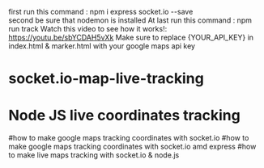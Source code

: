 first run this command : npm i express socket.io --save
<br>
second be sure that nodemon is installed
At last run  this command : npm run track
Watch this video to see how it works!: https://youtu.be/sbYCDAH5vXk
Make sure to replace {YOUR_API_KEY} in index.html & marker.html with your google maps api key

# socket.io-map-live-tracking
# Node JS live coordinates tracking
#how to make google maps tracking coordinates with socket.io 
#how to make google maps tracking coordinates with socket.io amd express
#how to make live maps tracking with socket.io & node.js


